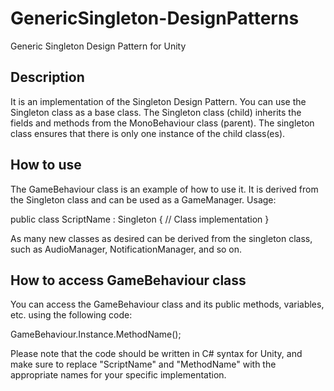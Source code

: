 # GenericSingleton-DesignPatterns
Generic Singleton Design Pattern for Unity

## Description
It is an implementation of the Singleton Design Pattern. You can use the Singleton class as a base class. The Singleton class (child) inherits the fields and methods from the MonoBehaviour class (parent). The singleton class ensures that there is only one instance of the child class(es).

## How to use
The GameBehaviour class is an example of how to use it. It is derived from the Singleton class and can be used as a GameManager. Usage: 

public class ScriptName : Singleton<ScriptName>
{
    // Class implementation
}

As many new classes as desired can be derived from the singleton class, such as AudioManager, NotificationManager, and so on.

## How to access GameBehaviour class
You can access the GameBehaviour class and its public methods, variables, etc. using the following code:

GameBehaviour.Instance.MethodName();

Please note that the code should be written in C# syntax for Unity, and make sure to replace "ScriptName" and "MethodName" with the appropriate names for your specific implementation.
